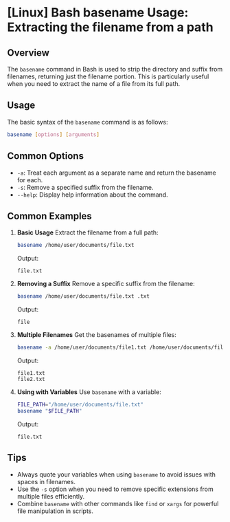 # [Linux] Bash basename Usage: Extracting the filename from a path

## Overview
The `basename` command in Bash is used to strip the directory and suffix from filenames, returning just the filename portion. This is particularly useful when you need to extract the name of a file from its full path.

## Usage
The basic syntax of the `basename` command is as follows:

```bash
basename [options] [arguments]
```

## Common Options
- `-a`: Treat each argument as a separate name and return the basename for each.
- `-s`: Remove a specified suffix from the filename.
- `--help`: Display help information about the command.

## Common Examples

1. **Basic Usage**
   Extract the filename from a full path:
   ```bash
   basename /home/user/documents/file.txt
   ```
   Output:
   ```
   file.txt
   ```

2. **Removing a Suffix**
   Remove a specific suffix from the filename:
   ```bash
   basename /home/user/documents/file.txt .txt
   ```
   Output:
   ```
   file
   ```

3. **Multiple Filenames**
   Get the basenames of multiple files:
   ```bash
   basename -a /home/user/documents/file1.txt /home/user/documents/file2.txt
   ```
   Output:
   ```
   file1.txt
   file2.txt
   ```

4. **Using with Variables**
   Use `basename` with a variable:
   ```bash
   FILE_PATH="/home/user/documents/file.txt"
   basename "$FILE_PATH"
   ```
   Output:
   ```
   file.txt
   ```

## Tips
- Always quote your variables when using `basename` to avoid issues with spaces in filenames.
- Use the `-s` option when you need to remove specific extensions from multiple files efficiently.
- Combine `basename` with other commands like `find` or `xargs` for powerful file manipulation in scripts.